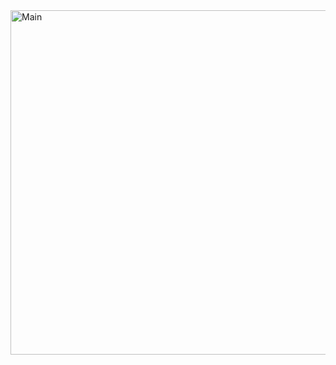 
<img width="755" height="551" alt="Main" src="https://github.com/user-attachments/assets/2fed1a41-5981-4b68-9a52-6d8f4804a939" />

